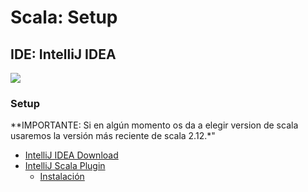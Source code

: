 # Scala: Setup

## **IDE:** IntelliJ IDEA

![](https://www.jetbrains.com/idea/img/screenshots/idea_overview_5_1@2x.png)

### Setup

**IMPORTANTE: Si en algún momento os da a elegir version de scala usaremos la versión más reciente de scala 2.12.*"

* [IntelliJ IDEA Download](https://www.jetbrains.com/es-es/idea/download/)
* [IntelliJ Scala Plugin](https://plugins.jetbrains.com/plugin/1347-scala)
    * [Instalación](https://www.jetbrains.com/help/idea/discover-intellij-idea-for-scala.html#scala_plugin)
